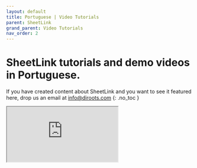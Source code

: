 ```yaml
---
layout: default
title: Portuguese | Video Tutorials
parent: SheetLink
grand_parent: Video Tutorials
nav_order: 2
---
```


# SheetLink tutorials and demo videos in Portuguese.
If you have created content about SheetLink and you want to see it featured here, drop us an email at info@diroots.com
{: .no_toc }

 <div class="di-iframe-container">
  <iframe
  title="[REVIT DIROOTS] SHEETLINK | Plugin de exportação para o Excel"
  class="di-responsive-iframe" 
  src="https://www.youtube.com/embed/FGNcyzWg8EM">
  </iframe>
</div> 